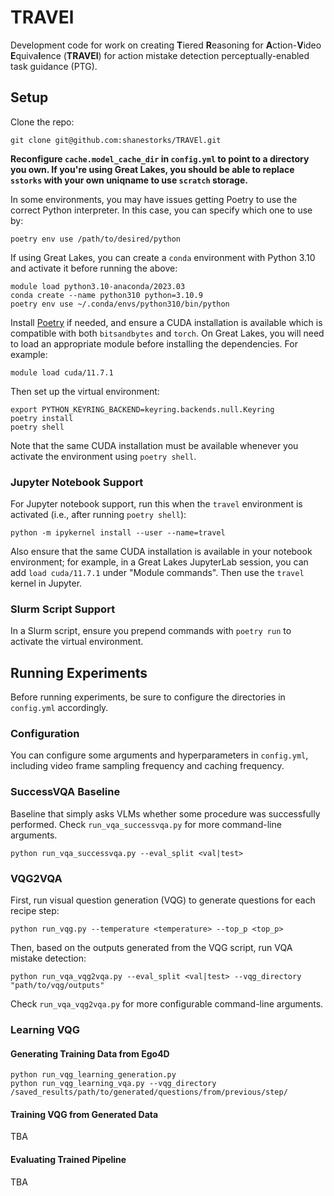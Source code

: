 # TRAVEl

Development code for work on creating **T**iered **R**easoning for **A**ction-**V**ideo **E**quiva**l**ence (**TRAVEl**) for action mistake detection perceptually-enabled task guidance (PTG).

## Setup

Clone the repo:

```
git clone git@github.com:shanestorks/TRAVEl.git
```

**Reconfigure `cache.model_cache_dir` in `config.yml` to point to a directory you own. If you're using Great Lakes, you should be able to replace `sstorks` with your own uniqname to use `scratch` storage.**

In some environments, you may have issues getting Poetry to use the correct Python interpreter. In this case, you can specify which one to use by:

```
poetry env use /path/to/desired/python
```

If using Great Lakes, you can create a `conda` environment with Python 3.10 and activate it before running the above:

```
module load python3.10-anaconda/2023.03
conda create --name python310 python=3.10.9
poetry env use ~/.conda/envs/python310/bin/python
```

Install [Poetry](https://python-poetry.org/docs/#installing-with-the-official-installer) if needed, and ensure a CUDA installation is available which is compatible with both `bitsandbytes` and `torch`. On Great Lakes, you will need to load an appropriate module before installing the dependencies. For example:

```
module load cuda/11.7.1
```

Then set up the virtual environment:

```
export PYTHON_KEYRING_BACKEND=keyring.backends.null.Keyring
poetry install
poetry shell
```

Note that the same CUDA installation must be available whenever you activate the environment using `poetry shell`.

### Jupyter Notebook Support

For Jupyter notebook support, run this when the `travel` environment is activated (i.e., after running `poetry shell`):

```
python -m ipykernel install --user --name=travel
```

Also ensure that the same CUDA installation is available in your notebook environment; for example, in a Great Lakes JupyterLab session, you can add `load cuda/11.7.1` under "Module commands". Then use the `travel` kernel in Jupyter.

### Slurm Script Support

In a Slurm script, ensure you prepend commands with `poetry run` to activate the virtual environment.

## Running Experiments

Before running experiments, be sure to configure the directories in `config.yml` accordingly.

### Configuration

You can configure some arguments and hyperparameters in `config.yml`, including video frame sampling frequency and caching frequency.

### SuccessVQA Baseline

Baseline that simply asks VLMs whether some procedure was successfully performed. Check `run_vqa_successvqa.py` for more command-line arguments.

```
python run_vqa_successvqa.py --eval_split <val|test>
```

### VQG2VQA

First, run visual question generation (VQG) to generate questions for each recipe step:

```
python run_vqg.py --temperature <temperature> --top_p <top_p>
```

Then, based on the outputs generated from the VQG script, run VQA mistake detection:

```
python run_vqa_vqg2vqa.py --eval_split <val|test> --vqg_directory "path/to/vqg/outputs"
```

Check `run_vqa_vqg2vqa.py` for more configurable command-line arguments.

### Learning VQG

#### Generating Training Data from Ego4D
```
python run_vqg_learning_generation.py
python run_vqg_learning_vqa.py --vqg_directory /saved_results/path/to/generated/questions/from/previous/step/
```

#### Training VQG from Generated Data

TBA

#### Evaluating Trained Pipeline

TBA
